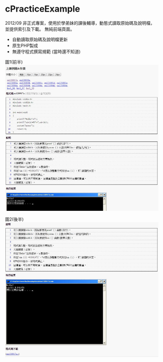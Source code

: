 # cPracticeExample
2012/09 非正式專案，使用於學弟妹的課後輔導，動態式讀取原始碼及說明檔，並提供索引及下載。 無純前端頁面。
<ul>
<li>自動讀取原始碼及說明檔更新</li>
<li>原生PHP製成</li>
<li>無遵守程式撰寫規範 (當時還不知道)</li>
</ul>

圖1(前半)
![image](https://raw.githubusercontent.com/yoyo82725/cPracticeExample/master/cPracticeExample3.JPG)

圖2(後半)
![image](https://raw.githubusercontent.com/yoyo82725/cPracticeExample/master/cPracticeExample4.JPG)
